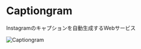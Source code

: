 # Captiongram
Instagramのキャプションを自動生成するWebサービス

![Captiongram](https://github.com/Aries1A/Captiongram/images/ed654677dad2cf3a79386820f78e1418-png.png)
